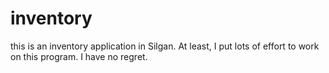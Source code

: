# inventory
this is an inventory application in Silgan.
At least, I put lots of effort to work on this program. I have no regret.
